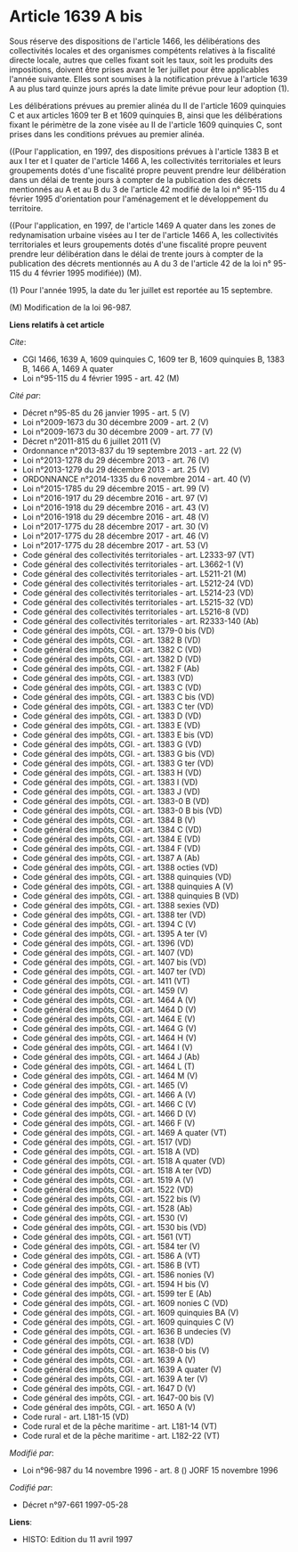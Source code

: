 # Article 1639 A bis

Sous réserve des dispositions de l'article 1466, les délibérations des collectivités locales et des organismes compétents
relatives à la fiscalité directe locale, autres que celles fixant soit les taux, soit les produits des impositions, doivent
être prises avant le 1er juillet pour être applicables l'année suivante. Elles sont soumises à la notification prévue à
l'article 1639 A au plus tard quinze jours aprés la date limite prévue pour leur adoption (1).

Les délibérations prévues au premier alinéa du II de l'article 1609 quinquies C et aux articles 1609 ter B et 1609 quinquies
B, ainsi que les délibérations fixant le périmètre de la zone visée au II de l'article 1609 quinquies C, sont prises dans les
conditions prévues au premier alinéa.

((Pour l'application, en 1997, des dispositions prévues à l'article 1383 B et aux I ter et I quater de l'article 1466 A, les
collectivités territoriales et leurs groupements dotés d'une fiscalité propre peuvent prendre leur délibération dans un délai
de trente jours à compter de la publication des décrets mentionnés au A et au B du 3 de l'article 42 modifié de la loi n°
95-115 du 4 février 1995 d'orientation pour l'aménagement et le développement du territoire.

((Pour l'application, en 1997, de l'article 1469 A quater dans les zones de redynamisation urbaine visées au I ter de
l'article 1466 A, les collectivités territoriales et leurs groupements dotés d'une fiscalité propre peuvent prendre leur
délibération dans le délai de trente jours à compter de la publication des décrets mentionnés au A du 3 de l'article 42 de la
loi n° 95-115 du 4 février 1995 modifiée)) (M).

(1) Pour l'année 1995, la date du 1er juillet est reportée au 15 septembre.

(M) Modification de la loi 96-987.

**Liens relatifs à cet article**

_Cite_:

  - CGI 1466, 1639 A, 1609 quinquies C, 1609 ter B, 1609 quinquies B, 1383 B, 1466 A, 1469 A quater
  - Loi n°95-115 du 4 février 1995 - art. 42 (M)

_Cité par_:

  - Décret n°95-85 du 26 janvier 1995 - art. 5 (V)
  - Loi n°2009-1673 du 30 décembre 2009 - art. 2 (V)
  - Loi n°2009-1673 du 30 décembre 2009 - art. 77 (V)
  - Décret n°2011-815 du 6 juillet 2011 (V)
  - Ordonnance n°2013-837 du 19 septembre 2013 - art. 22 (V)
  - Loi n°2013-1278 du 29 décembre 2013 - art. 76 (V)
  - Loi n°2013-1279 du 29 décembre 2013 - art. 25 (V)
  - ORDONNANCE n°2014-1335 du 6 novembre 2014 - art. 40 (V)
  - Loi n°2015-1785 du 29 décembre 2015 - art. 99 (V)
  - Loi n°2016-1917 du 29 décembre 2016 - art. 97 (V)
  - Loi n°2016-1918 du 29 décembre 2016 - art. 43 (V)
  - Loi n°2016-1918 du 29 décembre 2016 - art. 48 (V)
  - Loi n°2017-1775 du 28 décembre 2017 - art. 30 (V)
  - Loi n°2017-1775 du 28 décembre 2017 - art. 46 (V)
  - Loi n°2017-1775 du 28 décembre 2017 - art. 53 (V)
  - Code général des collectivités territoriales - art. L2333-97 (VT)
  - Code général des collectivités territoriales - art. L3662-1 (V)
  - Code général des collectivités territoriales - art. L5211-21 (M)
  - Code général des collectivités territoriales - art. L5212-24 (VD)
  - Code général des collectivités territoriales - art. L5214-23 (VD)
  - Code général des collectivités territoriales - art. L5215-32 (VD)
  - Code général des collectivités territoriales - art. L5216-8 (VD)
  - Code général des collectivités territoriales - art. R2333-140 (Ab)
  - Code général des impôts, CGI. - art. 1379-0 bis (VD)
  - Code général des impôts, CGI. - art. 1382 B (VD)
  - Code général des impôts, CGI. - art. 1382 C (VD)
  - Code général des impôts, CGI. - art. 1382 D (VD)
  - Code général des impôts, CGI. - art. 1382 F (Ab)
  - Code général des impôts, CGI. - art. 1383 (VD)
  - Code général des impôts, CGI. - art. 1383 C (VD)
  - Code général des impôts, CGI. - art. 1383 C bis (VD)
  - Code général des impôts, CGI. - art. 1383 C ter (VD)
  - Code général des impôts, CGI. - art. 1383 D (VD)
  - Code général des impôts, CGI. - art. 1383 E (VD)
  - Code général des impôts, CGI. - art. 1383 E bis (VD)
  - Code général des impôts, CGI. - art. 1383 G (VD)
  - Code général des impôts, CGI. - art. 1383 G bis (VD)
  - Code général des impôts, CGI. - art. 1383 G ter (VD)
  - Code général des impôts, CGI. - art. 1383 H (VD)
  - Code général des impôts, CGI. - art. 1383 I (VD)
  - Code général des impôts, CGI. - art. 1383 J (VD)
  - Code général des impôts, CGI. - art. 1383-0 B (VD)
  - Code général des impôts, CGI. - art. 1383-0 B bis (VD)
  - Code général des impôts, CGI. - art. 1384 B (V)
  - Code général des impôts, CGI. - art. 1384 C (VD)
  - Code général des impôts, CGI. - art. 1384 E (VD)
  - Code général des impôts, CGI. - art. 1384 F (VD)
  - Code général des impôts, CGI. - art. 1387 A (Ab)
  - Code général des impôts, CGI. - art. 1388 octies (VD)
  - Code général des impôts, CGI. - art. 1388 quinquies (VD)
  - Code général des impôts, CGI. - art. 1388 quinquies A (V)
  - Code général des impôts, CGI. - art. 1388 quinquies B (VD)
  - Code général des impôts, CGI. - art. 1388 sexies (VD)
  - Code général des impôts, CGI. - art. 1388 ter (VD)
  - Code général des impôts, CGI. - art. 1394 C (V)
  - Code général des impôts, CGI. - art. 1395 A ter (V)
  - Code général des impôts, CGI. - art. 1396 (VD)
  - Code général des impôts, CGI. - art. 1407 (VD)
  - Code général des impôts, CGI. - art. 1407 bis (VD)
  - Code général des impôts, CGI. - art. 1407 ter (VD)
  - Code général des impôts, CGI. - art. 1411 (VT)
  - Code général des impôts, CGI. - art. 1459 (V)
  - Code général des impôts, CGI. - art. 1464 A (V)
  - Code général des impôts, CGI. - art. 1464 D (V)
  - Code général des impôts, CGI. - art. 1464 E (V)
  - Code général des impôts, CGI. - art. 1464 G (V)
  - Code général des impôts, CGI. - art. 1464 H (V)
  - Code général des impôts, CGI. - art. 1464 I (V)
  - Code général des impôts, CGI. - art. 1464 J (Ab)
  - Code général des impôts, CGI. - art. 1464 L (T)
  - Code général des impôts, CGI. - art. 1464 M (V)
  - Code général des impôts, CGI. - art. 1465 (V)
  - Code général des impôts, CGI. - art. 1466 A (V)
  - Code général des impôts, CGI. - art. 1466 C (V)
  - Code général des impôts, CGI. - art. 1466 D (V)
  - Code général des impôts, CGI. - art. 1466 F (V)
  - Code général des impôts, CGI. - art. 1469 A quater (VT)
  - Code général des impôts, CGI. - art. 1517 (VD)
  - Code général des impôts, CGI. - art. 1518 A (VD)
  - Code général des impôts, CGI. - art. 1518 A quater (VD)
  - Code général des impôts, CGI. - art. 1518 A ter (VD)
  - Code général des impôts, CGI. - art. 1519 A (V)
  - Code général des impôts, CGI. - art. 1522 (VD)
  - Code général des impôts, CGI. - art. 1522 bis (V)
  - Code général des impôts, CGI. - art. 1528 (Ab)
  - Code général des impôts, CGI. - art. 1530 (V)
  - Code général des impôts, CGI. - art. 1530 bis (VD)
  - Code général des impôts, CGI. - art. 1561 (VT)
  - Code général des impôts, CGI. - art. 1584 ter (V)
  - Code général des impôts, CGI. - art. 1586 A (VT)
  - Code général des impôts, CGI. - art. 1586 B (VT)
  - Code général des impôts, CGI. - art. 1586 nonies (V)
  - Code général des impôts, CGI. - art. 1594 H bis (V)
  - Code général des impôts, CGI. - art. 1599 ter E (Ab)
  - Code général des impôts, CGI. - art. 1609 nonies C (VD)
  - Code général des impôts, CGI. - art. 1609 quinquies BA (V)
  - Code général des impôts, CGI. - art. 1609 quinquies C (V)
  - Code général des impôts, CGI. - art. 1636 B undecies (V)
  - Code général des impôts, CGI. - art. 1638 (VD)
  - Code général des impôts, CGI. - art. 1638-0 bis (V)
  - Code général des impôts, CGI. - art. 1639 A (V)
  - Code général des impôts, CGI. - art. 1639 A quater (V)
  - Code général des impôts, CGI. - art. 1639 A ter (V)
  - Code général des impôts, CGI. - art. 1647 D (V)
  - Code général des impôts, CGI. - art. 1647-00 bis (V)
  - Code général des impôts, CGI. - art. 1650 A (V)
  - Code rural - art. L181-15 (VD)
  - Code rural et de la pêche maritime - art. L181-14 (VT)
  - Code rural et de la pêche maritime - art. L182-22 (VT)

_Modifié par_:

  - Loi n°96-987 du 14 novembre 1996 - art. 8 () JORF 15 novembre 1996

_Codifié par_:

  - Décret n°97-661 1997-05-28

**Liens**:

  - HISTO: Edition du 11 avril 1997
